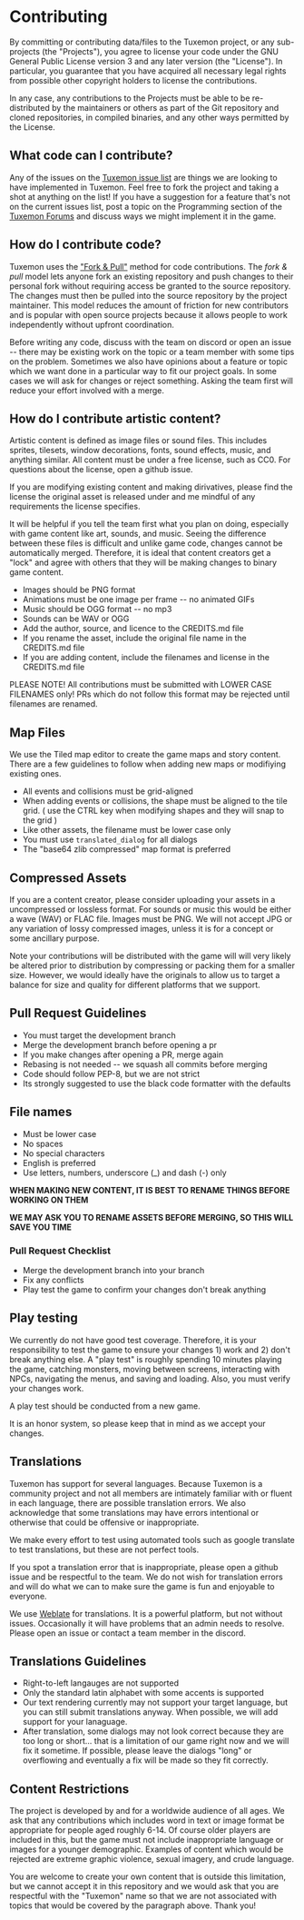 Contributing
============

By committing or contributing data/files to the Tuxemon project, or any sub-
projects (the "Projects"), you agree to license your code under the GNU General
Public License version 3 and any later version (the "License").
In particular, you guarantee that you have acquired all necessary legal rights
from possible other copyright holders to license the contributions.

In any case, any contributions to the Projects must be able to be
re-distributed by the maintainers or others as part of the Git repository and
cloned repositories, in compiled binaries, and any other ways permitted by the
License.

## What code can I contribute?
Any of the issues on the [Tuxemon issue list](https://github.com/Tuxemon/Tuxemon/issues)
are things we are looking to have implemented in Tuxemon. Feel free to fork the project
and taking a shot at anything on the list! If you have a suggestion for a feature
that's not on the current issues list, post a topic on the Programming section of the
[Tuxemon Forums](https://forum.tuxemon.org/index.php) and discuss ways we might implement
it in the game.

## How do I contribute code?
Tuxemon uses the ["Fork & Pull"](https://help.github.com/articles/using-pull-requests#fork--pull)
method for code contributions. The *fork & pull* model lets anyone fork an existing
repository and push changes to their personal fork without requiring access be
granted to the source repository. The changes must then be pulled into the source
repository by the project maintainer. This model reduces the amount of friction for new
contributors and is popular with open source projects because it allows people to work
independently without upfront coordination.

Before writing any code, discuss with the team on discord or open an issue -- there may be
existing work on the topic or a team member with some tips on the problem. Sometimes we
also have opinions about a feature or topic which we want done in a particular way to fit our
project goals. In some cases we will ask for changes or reject something.  Asking the team
first will reduce your effort involved with a merge.

## How do I contribute artistic content?
Artistic content is defined as image files or sound files.  This includes sprites, tilesets,
window decorations, fonts, sound effects, music, and anything similar.  All content must
be under a free license, such as CC0.  For questions about the license, open a github issue.

If you are modifying existing content and making dirivatives, please find the license the
original asset is released under and me mindful of any requirements the license specifies.

It will be helpful if you tell the team first what you plan on doing, especially with game
content like art, sounds, and music.  Seeing the difference between these files is difficult
and unlike game code, changes cannot be automatically merged.  Therefore, it is ideal that
content creators get a "lock" and agree with others that they will be making changes to
binary game content.

- Images should be PNG format
- Animations must be one image per frame -- no animated GIFs
- Music should be OGG format -- no mp3
- Sounds can be WAV or OGG
- Add the author, source, and licence to the CREDITS.md file
- If you rename the asset, include the original file name in the CREDITS.md file
- If you are adding content, include the filenames and license in the CREDITS.md file

PLEASE NOTE!  All contributions must be submitted with LOWER CASE FILENAMES only!  PRs which
do not follow this format may be rejected until filenames are renamed.

## Map Files
We use the Tiled map editor to create the game maps and story content.  There are a few
guidelines to follow when adding new maps or modifiying existing ones.

- All events and collisions must be grid-aligned
- When adding events or collisions, the shape must be aligned to the tile grid.
  ( use the CTRL key when modifying shapes and they will snap to the grid )
- Like other assets, the filename must be lower case only
- You must use `translated_dialog` for all dialogs
- The "base64 zlib compressed" map format is preferred

## Compressed Assets
If you are a content creator, please consider uploading your assets in a uncompressed or
lossless format.  For sounds or music this would be either a wave (WAV) or FLAC file.
Images must be PNG.  We will not accept JPG or any variation of lossy compressed images,
unless it is for a concept or some ancillary purpose.

Note your contributions will be distributed with the game will will very likely be altered
prior to distribution by compressing or packing them for a smaller size.  However, we would
ideally have the originals to allow us to target a balance for size and quality for 
different platforms that we support.

## Pull Request Guidelines
- You must target the development branch
- Merge the development branch before opening a pr
- If you make changes after opening a PR, merge again
- Rebasing is not needed -- we squash all commits before merging
- Code should follow PEP-8, but we are not strict
- Its strongly suggested to use the black code formatter with the defaults

## File names
- Must be lower case
- No spaces
- No special characters
- English is preferred
- Use letters, numbers, underscore (_) and dash (-) only

**WHEN MAKING NEW CONTENT, IT IS BEST TO RENAME THINGS BEFORE WORKING ON THEM**

**WE MAY ASK YOU TO RENAME ASSETS BEFORE MERGING, SO THIS WILL SAVE YOU TIME**

### Pull Request Checklist
- Merge the development branch into your branch
- Fix any conflicts
- Play test the game to confirm your changes don't break anything

## Play testing
We currently do not have good test coverage.  Therefore, it is your responsibility to test the
game to ensure your changes 1) work and 2) don't break anything else.  A "play test" is roughly
spending 10 minutes playing the game, catching monsters, moving between screens, interacting with
NPCs, navigating the menus, and saving and loading.  Also, you must verify your changes work.

A play test should be conducted from a new game.

It is an honor system, so please keep that in mind as we accept your changes.

Translations
------------

Tuxemon has support for several languages.  Because Tuxemon is a community project
and not all members are intimately familiar with or fluent in each language, there
are possible translation errors.  We also acknowledge that some translations may
have errors intentional or otherwise that could be offensive or inappropriate.

We make every effort to test using automated tools such as google translate to test
translations, but these are not perfect tools.

If you spot a translation error that is inappropriate, please open a github issue
and be respectful to the team.  We do not wish for translation errors and will do
what we can to make sure the game is fun and enjoyable to everyone.

We use [Weblate](https://hosted.weblate.org/projects/tuxemon/) for translations.
It is a powerful platform, but not without issues.  Occasionally it will have problems
that an admin needs to resolve.  Please open an issue or contact a team member in the
discord.

## Translations Guidelines
- Right-to-left langauges are not supported
- Only the standard latin alphabet with some accents is supported
- Our text rendering currently may not support your target language, but you can still
  submit translations anyway.  When possible, we will add support for your lanaguage.
- After translation, some dialogs may not look correct because they are too long or short...
  that is a limitation of our game right now and we will fix it sometime.  If possible, 
  please leave the dialogs "long" or overflowing and eventually a fix will be made so they
  fit correctly.

Content Restrictions
--------------------

The project is developed by and for a worldwide audience of all ages.  We ask that any
contributions which includes word in text or image format be appropriate for people
aged roughly 6-14.  Of course older players are included in this, but the game must not
include inappropriate language or images for a younger demographic.  Examples of content
which would be rejected are extreme graphic violence, sexual imagery, and crude language.

You are welcome to create your own content that is outside this limitation, but we cannot
accept it in this repository and we would ask that you are respectful with the "Tuxemon"
name so that we are not associated with topics that would be covered by the paragraph
above.  Thank you!

